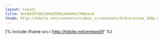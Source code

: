 ```yaml
---
layout: sieutv
title: 9=e90297d82308a55961e8dd6a3766eac0
thumb: http://hdsite.net/contents/videos_screenshots/0/9/preview_360p.mp4.jpg
---
```

{% include iframe src='http://hdsite.net/embed/9' %}
